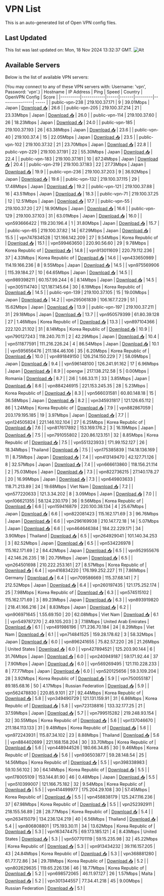 # VPN List

This is an auto-generated list of Open VPN config files.

## Last Updated

This list was last updated on: Mon, 18 Nov 2024 13:32:37 GMT.
![Alt](https://repobeats.axiom.co/api/embed/186b98318ef1479477931607c1ad7d823f12451f.svg "Repobeats analytics image")

## Available Servers

Below is the list of available VPN servers:

(You may connect to any of these VPN servers with: Username: 'vpn', Password: 'vpn'.)
| Hostname | IP Address | Ping | Speed | Country | OpenVPN Config | Score |
|----------|------------|------|-------|---------|----------------| ----- |
| public-vpn-238 | 219.100.37.171 | 9 | 39.01Mbps | Japan | [Download 📥](./configs/server_0_JP.ovpn) | 26.6 |
| public-vpn-205 | 219.100.37.214 | 21 | 23.33Mbps | Japan | [Download 📥](./configs/server_1_JP.ovpn) | 26.0 |
| public-vpn-114 | 219.100.37.60 | 26 | 18.23Mbps | Japan | [Download 📥](./configs/server_2_JP.ovpn) | 24.0 |
| public-vpn-185 | 219.100.37.193 | 26 | 63.38Mbps | Japan | [Download 📥](./configs/server_3_JP.ovpn) | 23.6 |
| public-vpn-40 | 219.100.37.4 | 15 | 22.05Mbps | Japan | [Download 📥](./configs/server_4_JP.ovpn) | 23.5 |
| public-vpn-102 | 219.100.37.32 | 21 | 23.70Mbps | Japan | [Download 📥](./configs/server_5_JP.ovpn) | 22.8 |
| public-vpn-229 | 219.100.37.191 | 22 | 55.30Mbps | Japan | [Download 📥](./configs/server_6_JP.ovpn) | 22.4 |
| public-vpn-183 | 219.100.37.161 | 10 | 87.24Mbps | Japan | [Download 📥](./configs/server_7_JP.ovpn) | 20.4 |
| public-vpn-219 | 219.100.37.183 | 22 | 27.73Mbps | Japan | [Download 📥](./configs/server_8_JP.ovpn) | 19.9 |
| public-vpn-236 | 219.100.37.203 | 9 | 36.92Mbps | Japan | [Download 📥](./configs/server_9_JP.ovpn) | 19.6 |
| public-vpn-132 | 219.100.37.115 | 29 | 17.48Mbps | Japan | [Download 📥](./configs/server_10_JP.ovpn) | 19.2 |
| public-vpn-121 | 219.100.37.88 | 16 | 43.51Mbps | Japan | [Download 📥](./configs/server_11_JP.ovpn) | 18.3 |
| public-vpn-71 | 219.100.37.25 | 12 | 12.51Mbps | Japan | [Download 📥](./configs/server_12_JP.ovpn) | 17.7 |
| public-vpn-55 | 219.100.37.20 | 27 | 18.90Mbps | Japan | [Download 📥](./configs/server_13_JP.ovpn) | 16.6 |
| public-vpn-129 | 219.100.37.103 | 31 | 63.01Mbps | Japan | [Download 📥](./configs/server_14_JP.ovpn) | 16.0 |
| vpn593666422 | 119.230.196.4 | 1 | 31.80Mbps | Japan | [Download 📥](./configs/server_15_JP.ovpn) | 15.7 |
| public-vpn-65 | 219.100.37.82 | 14 | 67.29Mbps | Japan | [Download 📥](./configs/server_16_JP.ovpn) | 15.5 |
| vpn747834528 | 121.166.142.209 | 27 | 9.54Mbps | Korea Republic of | [Download 📥](./configs/server_17_KR.ovpn) | 15.1 |
| vpn599463650 | 220.90.56.60 | 29 | 9.78Mbps | Korea Republic of | [Download 📥](./configs/server_18_KR.ovpn) | 14.8 |
| vpn913011609 | 220.79.112.236 | 37 | 4.33Mbps | Korea Republic of | [Download 📥](./configs/server_19_KR.ovpn) | 14.6 |
| vpn433650989 | 114.19.166.236 | 8 | 9.55Mbps | Japan | [Download 📥](./configs/server_20_JP.ovpn) | 14.5 |
| vpn975569906 | 115.39.184.27 | 10 | 64.65Mbps | Japan | [Download 📥](./configs/server_21_JP.ovpn) | 14.5 |
| vpn989398211 | 60.157.99.244 | 6 | 8.14Mbps | Japan | [Download 📥](./configs/server_22_JP.ovpn) | 14.5 |
| vpn305114740 | 121.187.145.64 | 30 | 6.19Mbps | Korea Republic of | [Download 📥](./configs/server_23_KR.ovpn) | 14.5 |
| public-vpn-139 | 219.100.37.105 | 15 | 19.00Mbps | Japan | [Download 📥](./configs/server_24_JP.ovpn) | 14.2 |
| vpn295061839 | 106.167.7.229 | 51 | 15.62Mbps | Japan | [Download 📥](./configs/server_25_JP.ovpn) | 13.9 |
| public-vpn-197 | 219.100.37.211 | 31 | 29.18Mbps | Japan | [Download 📥](./configs/server_26_JP.ovpn) | 13.7 |
| vpn950579399 | 61.80.39.128 | 27 | 1.46Mbps | Korea Republic of | [Download 📥](./configs/server_27_KR.ovpn) | 13.3 |
| vpn897104366 | 222.120.21.102 | 31 | 8.14Mbps | Korea Republic of | [Download 📥](./configs/server_28_KR.ovpn) | 10.9 |
| vpn790127243 | 118.240.70.11 | 2 | 42.29Mbps | Japan | [Download 📥](./configs/server_29_JP.ovpn) | 10.4 |
| vpn511877591 | 111.216.226.24 | 4 | 86.54Mbps | Japan | [Download 📥](./configs/server_30_JP.ovpn) | 10.1 |
| vpn595656476 | 211.184.46.106 | 35 | 6.20Mbps | Korea Republic of | [Download 📥](./configs/server_31_KR.ovpn) | 10.0 |
| vpn891849150 | 126.214.150.229 | 7 | 58.09Mbps | Japan | [Download 📥](./configs/server_32_JP.ovpn) | 9.4 |
| vpn596148100 | 126.241.91.162 | 17 | 6.96Mbps | Japan | [Download 📥](./configs/server_33_JP.ovpn) | 8.9 |
| opengw | 217.138.212.58 | 5 | 0.00Mbps | Romania | [Download 📥](./configs/server_34_RO.ovpn) | 8.7 |
| 2i6 | 1.66.33.11 | 33 | 3.85Mbps | Japan | [Download 📥](./configs/server_35_JP.ovpn) | 8.6 |
| vpn884246915 | 221.153.245.35 | 28 | 5.23Mbps | Korea Republic of | [Download 📥](./configs/server_36_KR.ovpn) | 8.3 |
| vpn566031581 | 60.80.148.18 | 15 | 36.58Mbps | Japan | [Download 📥](./configs/server_37_JP.ovpn) | 8.2 |
| vpn345931817 | 121.126.65.112 | 86 | 1.24Mbps | Korea Republic of | [Download 📥](./configs/server_38_KR.ovpn) | 7.9 |
| vpn882867059 | 203.179.195.185 | 19 | 3.97Mbps | Japan | [Download 📥](./configs/server_39_JP.ovpn) | 7.7 |
| vpn124505824 | 221.146.102.104 | 27 | 6.25Mbps | Korea Republic of | [Download 📥](./configs/server_40_KR.ovpn) | 7.6 |
| vpn817617892 | 153.169.176.2 | 3 | 16.19Mbps | Japan | [Download 📥](./configs/server_41_JP.ovpn) | 7.5 |
| vpn791055802 | 220.86.123.151 | 32 | 8.85Mbps | Korea Republic of | [Download 📥](./configs/server_42_KR.ovpn) | 7.5 |
| vpn551323933 | 171.99.152.127 | 26 | 18.34Mbps | Thailand | [Download 📥](./configs/server_43_TH.ovpn) | 7.5 |
| vpn175385839 | 114.18.136.169 | 11 | 8.75Mbps | Japan | [Download 📥](./configs/server_44_JP.ovpn) | 7.4 |
| vpn413149470 | 42.127.71.126 | 8 | 32.57Mbps | Japan | [Download 📥](./configs/server_45_JP.ovpn) | 7.4 |
| vpn666613860 | 118.156.21.114 | 2 | 75.03Mbps | Japan | [Download 📥](./configs/server_46_JP.ovpn) | 7.3 |
| vpn822736215 | 27.140.178.27 | 20 | 16.99Mbps | Japan | [Download 📥](./configs/server_47_JP.ovpn) | 7.3 |
| vpn649803633 | 118.71.213.89 | 24 | 19.68Mbps | Viet Nam | [Download 📥](./configs/server_48_VN.ovpn) | 7.2 |
| vpn577220633 | 121.3.34.202 | 8 | 3.09Mbps | Japan | [Download 📥](./configs/server_49_JP.ovpn) | 7.0 |
| vpn106621355 | 58.124.230.179 | 36 | 9.56Mbps | Korea Republic of | [Download 📥](./configs/server_50_KR.ovpn) | 6.6 |
| vpn159416879 | 220.100.38.134 | 4 | 25.67Mbps | Japan | [Download 📥](./configs/server_51_JP.ovpn) | 6.6 |
| vpn822081423 | 115.162.171.69 | 3 | 96.76Mbps | Japan | [Download 📥](./configs/server_52_JP.ovpn) | 6.6 |
| vpn296169938 | 210.147.72.18 | 14 | 5.07Mbps | Japan | [Download 📥](./configs/server_53_JP.ovpn) | 6.6 |
| vpn464646384 | 184.22.229.171 | 34 | 3.90Mbps | Thailand | [Download 📥](./configs/server_54_TH.ovpn) | 6.5 |
| vpn264929041 | 101.140.34.253 | 3 | 82.52Mbps | Japan | [Download 📥](./configs/server_55_JP.ovpn) | 6.5 |
| vpn534226978 | 115.162.171.69 | 2 | 84.42Mbps | Japan | [Download 📥](./configs/server_56_JP.ovpn) | 6.5 |
| vpn952955676 | 42.146.26.235 | 18 | 20.79Mbps | Japan | [Download 📥](./configs/server_57_JP.ovpn) | 6.5 |
| vpn264501698 | 210.222.253.161 | 27 | 8.57Mbps | Korea Republic of | [Download 📥](./configs/server_58_KR.ovpn) | 6.4 |
| vpn416834220 | 176.199.252.227 | 11 | 7.86Mbps | Germany | [Download 📥](./configs/server_59_DE.ovpn) | 6.4 |
| vpn709586669 | 115.37.68.141 | 7 | 212.52Mbps | Japan | [Download 📥](./configs/server_60_JP.ovpn) | 6.4 |
| vpn260197435 | 121.175.252.174 | 25 | 7.98Mbps | Korea Republic of | [Download 📥](./configs/server_61_KR.ovpn) | 6.3 |
| vpn574515102 | 115.162.171.69 | 3 | 89.23Mbps | Japan | [Download 📥](./configs/server_62_JP.ovpn) | 6.3 |
| vpn893919820 | 218.41.166.216 | 24 | 8.83Mbps | Japan | [Download 📥](./configs/server_63_JP.ovpn) | 6.2 |
| vpn906971645 | 1.55.69.150 | 20 | 62.08Mbps | Viet Nam | [Download 📥](./configs/server_64_VN.ovpn) | 6.1 |
| vpn549787270 | 2.49.105.203 | 3 | 7.18Mbps | United Arab Emirates | [Download 📥](./configs/server_65_AE.ovpn) | 6.1 |
| vpn491986196 | 171.236.70.184 | 24 | 8.29Mbps | Viet Nam | [Download 📥](./configs/server_66_VN.ovpn) | 6.1 |
| vpn714841525 | 159.28.178.62 | 3 | 58.32Mbps | Japan | [Download 📥](./configs/server_67_JP.ovpn) | 6.0 |
| vpn896241655 | 75.82.57.220 | 26 | 21.26Mbps | United States | [Download 📥](./configs/server_68_US.ovpn) | 6.0 |
| vpn427894521 | 125.203.90.144 | 6 | 31.76Mbps | Japan | [Download 📥](./configs/server_69_JP.ovpn) | 6.0 |
| vpn240949187 | 59.171.92.44 | 37 | 7.90Mbps | Japan | [Download 📥](./configs/server_70_JP.ovpn) | 6.0 |
| vpn569269495 | 121.110.228.233 | 8 | 77.77Mbps | Japan | [Download 📥](./configs/server_71_JP.ovpn) | 6.0 |
| vpn520125656 | 59.3.109.204 | 28 | 3.92Mbps | Korea Republic of | [Download 📥](./configs/server_72_KR.ovpn) | 5.9 |
| vpn750055187 | 89.185.68.16 | 50 | 4.17Mbps | Russian Federation | [Download 📥](./configs/server_73_RU.ovpn) | 5.9 |
| vpn562478830 | 220.85.9.101 | 27 | 92.44Mbps | Korea Republic of | [Download 📥](./configs/server_74_KR.ovpn) | 5.8 |
| vpn349490729 | 121.131.159.91 | 31 | 6.86Mbps | Korea Republic of | [Download 📥](./configs/server_75_KR.ovpn) | 5.8 |
| vpn723138816 | 133.32.177.25 | 21 | 37.59Mbps | Japan | [Download 📥](./configs/server_76_JP.ovpn) | 5.7 |
| vpn799515282 | 219.248.93.154 | 32 | 30.55Mbps | Korea Republic of | [Download 📥](./configs/server_77_KR.ovpn) | 5.6 |
| vpn137046670 | 211.184.113.133 | 31 | 9.48Mbps | Korea Republic of | [Download 📥](./configs/server_78_KR.ovpn) | 5.6 |
| vpn972243931 | 115.87.34.102 | 23 | 8.88Mbps | Thailand | [Download 📥](./configs/server_79_TH.ovpn) | 5.6 |
| vpn884402699 | 221.168.158.204 | 30 | 33.70Mbps | Korea Republic of | [Download 📥](./configs/server_80_KR.ovpn) | 5.6 |
| vpn448944526 | 180.66.34.85 | 30 | 9.46Mbps | Korea Republic of | [Download 📥](./configs/server_81_KR.ovpn) | 5.6 |
| vpn936503877 | 59.28.148.54 | 25 | 14.56Mbps | Korea Republic of | [Download 📥](./configs/server_82_KR.ovpn) | 5.5 |
| vpn398338983 | 59.10.56.102 | 30 | 64.14Mbps | Korea Republic of | [Download 📥](./configs/server_83_KR.ovpn) | 5.5 |
| vpn178005109 | 153.144.81.90 | 46 | 0.48Mbps | Japan | [Download 📥](./configs/server_84_JP.ovpn) | 5.5 |
| vpn510399007 | 121.166.75.182 | 32 | 9.54Mbps | Korea Republic of | [Download 📥](./configs/server_85_KR.ovpn) | 5.5 |
| vpn414499977 | 175.204.29.108 | 30 | 57.45Mbps | Korea Republic of | [Download 📥](./configs/server_86_KR.ovpn) | 5.5 |
| vpn458838179 | 125.247.116.236 | 37 | 67.98Mbps | Korea Republic of | [Download 📥](./configs/server_87_KR.ovpn) | 5.5 |
| vpn252392911 | 218.155.56.89 | 28 | 28.77Mbps | Korea Republic of | [Download 📥](./configs/server_88_KR.ovpn) | 5.4 |
| vpn263415079 | 134.236.124.219 | 40 | 6.56Mbps | Thailand | [Download 📥](./configs/server_89_TH.ovpn) | 5.4 |
| vpn806808801 | 175.193.30.11 | 34 | 13.62Mbps | Korea Republic of | [Download 📥](./configs/server_90_KR.ovpn) | 5.3 |
| vpn163474475 | 69.173.185.121 | 4 | 8.43Mbps | United States | [Download 📥](./configs/server_91_US.ovpn) | 5.3 |
| vpn507701119 | 59.15.235.98 | 32 | 45.22Mbps | Korea Republic of | [Download 📥](./configs/server_92_KR.ovpn) | 5.3 |
| vpn913434232 | 39.116.157.205 | 43 | 24.84Mbps | Korea Republic of | [Download 📥](./configs/server_93_KR.ovpn) | 5.3 |
| vpn368881280 | 61.77.72.86 | 34 | 29.78Mbps | Korea Republic of | [Download 📥](./configs/server_94_KR.ovpn) | 5.2 |
| vpn802629635 | 119.65.226.136 | 46 | 18.77Mbps | Korea Republic of | [Download 📥](./configs/server_95_KR.ovpn) | 5.2 |
| vpn698572065 | 46.11.97.127 | 26 | 1.57Mbps | Malta | [Download 📥](./configs/server_96_MT.ovpn) | 5.2 |
| vpn301344557 | 77.34.41.218 | 45 | 9.00Mbps | Russian Federation | [Download 📥](./configs/server_97_RU.ovpn) | 5.1 |

